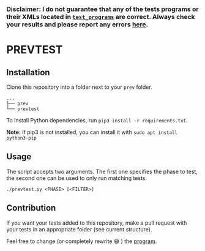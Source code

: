 

### **Disclaimer: I do not guarantee that any of the tests programs or their XMLs located in [`test_programs`](/test_programs) are correct. Always check your results and please report any errors [here](https://github.com/MatevzFa/prevtest/issues).**

# PREVTEST

## Installation

Clone this repository into a folder next to your `prev` folder.
```
...
├── prev
└── prevtest
```

To install Python dependencies, run `pip3 install -r requirements.txt`.

**Note:** If pip3 is not installed, you can install it with `sudo apt install python3-pip`


## Usage

The script accepts two arguments. The first one specifies the phase to test, the second one can be used to only run matching tests.

```
./prevtest.py <PHASE> [<FILTER>]
```

## Contribution

If you want your tests added to this repository, make a pull request with your tests in an appropriate folder (see current structure).

Feel free to change (or completely rewrite :sweat_smile: ) the [program](prevtest.py).
